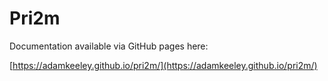 # Pri2m

Documentation available via GitHub pages here:

[https://adamkeeley.github.io/pri2m/](https://adamkeeley.github.io/pri2m/)
